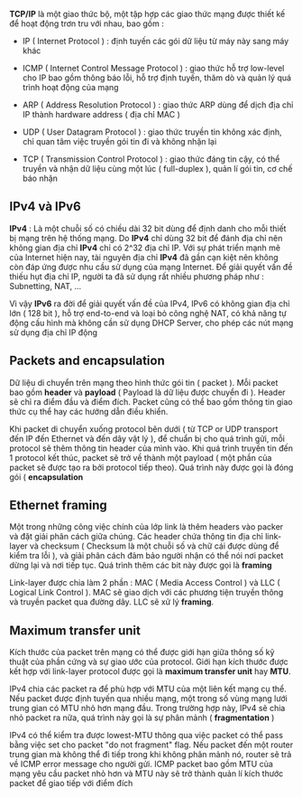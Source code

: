 **TCP/IP** là một giao thức bộ, một tập hợp các giao thức mạng được thiết kế để hoạt động trơn tru với nhau, bao gồm : 

- IP ( Internet Protocol ) : định tuyến các gói dữ liệu từ máy này sang máy khác

- ICMP ( Internet Control Message Protocol ) : giao thức hỗ trợ low-level cho IP bao gồm thông báo lỗi, hỗ trợ định tuyến, thăm dò và quản lý quá trình hoạt động của mạng

- ARP ( Address Resolution Protocol ) : giao thức ARP dùng để dịch địa chỉ IP thành hardware address ( địa chỉ MAC ) 

- UDP ( User Datagram Protocol ) : giao thức truyền tin không xác định, chỉ quan tâm việc truyền gói tin đi và không nhận lại

- TCP ( Transmission Control Protocol ) : giao thức đáng tin cậy, có thể truyền và nhận dữ liệu cùng một lúc ( full-duplex ), quản lí gói tin, cơ chế báo nhận

## IPv4 và IPv6

**IPv4** : Là một chuỗi số có chiều dài 32 bit dùng để định danh cho mỗi thiết bị mạng trên hệ thống mạng. Do **IPv4** chỉ dùng 32 bit để đánh địa chỉ nên không gian địa chỉ **IPv4** chỉ có 2^32 địa chỉ IP. Với sự phát triển mạnh mẽ của Internet hiện nay, tài nguyên địa chỉ **IPv4** đã gần cạn kiệt nên không còn đáp ứng được nhu cầu sử dụng của mạng Internet. Để giải quyết vấn đề thiếu hụt địa chỉ IP, người ta đã sử dụng rất nhiều phương pháp như : Subnetting, NAT, ...

Vì vậy **IPv6** ra đời để giải quyết vấn đề của IPv4, IPv6 có không gian địa chỉ lớn ( 128 bit ), hỗ trợ end-to-end và loại bỏ công nghệ NAT, có khả năng tự động cấu hình mà không cần sử dụng DHCP Server, cho phép các nút mạng sử dụng địa chỉ IP động

## Packets and encapsulation

Dữ liệu di chuyển trên mạng theo hình thức gói tin ( packet ). Mỗi packet bao gồm **header** và **payload** ( Payload là dữ liệu được chuyển đi ). Header sẽ chỉ ra  điểm đầu và điểm đích. Packet cũng có thể bao gồm thông tin giao thức cụ thể hay các hướng dẫn điều khiển. 

Khi packet di chuyển xuống protocol bên dưới ( từ TCP or UDP transport đến IP đến Ethernet và đến dây vật lý ), để chuẩn bị cho quá trình gửi, mỗi protocol sẽ thêm thông tin header của mình vào. Khi quá trình truyền tin đến 1 protocol kết thúc, packet sẽ trở về thành một payload ( một phần của packet sẽ được tạo ra bởi protocol tiếp theo). Quá trình này được gọi là đóng gói ( **encapsulation** 

## Ethernet framing

Một trong những công việc chính của lớp link là thêm headers vào packer và đặt giải phân cách giữa chúng. Các header chứa thông tin địa chỉ link-layer và checksum ( Checksum là một chuỗi số và chữ cái được dùng để kiểm tra lỗi ), và giải phân cách đảm bảo người nhận có thể nói nơi packet dừng lại và nơi tiếp tục. Quá trình thêm các bit này được gọi là **framing**

Link-layer được chia làm 2 phần : MAC ( Media Access Control ) và LLC ( Logical Link Control ). MAC sẽ giao dịch với các phương tiện truyền thông và truyền packet qua đường dây. LLC sẽ xử lý **framing**.

## Maximum transfer unit 

Kích thước của packet trên mạng có thể được giới hạn giữa thông số kỹ thuật của phần cứng và sự giao ước của protocol. Giới hạn kích thước được kết hợp với link-layer protocol được gọi là **maximum transfer unit** hay **MTU**.

IPv4 chia các packet ra để phù hợp với MTU của một liên kết mạng cụ thể. Nếu packet được định tuyến qua nhiều mạng, một trong số vùng mạng lưới trung gian có MTU nhỏ hơn mạng đầu. Trong trường hợp này, IPv4 sẽ chia nhỏ packet ra nữa, quá trình này gọi là sự phân mảnh ( **fragmentation** )

IPv4 có thể kiểm tra được lowest-MTU thông qua việc packet có thể pass bằng việc set cho packet "do not fragment" flag. Nếu packet đến một router trung gian mà không thể đi tiếp trong khi không phân mảnh nó, router sẽ trả về ICMP error message cho người gửi. ICMP packet bao gồm MTU của mạng yêu cầu packet nhỏ hơn và MTU này sẽ trở thành quản lí kích thước packet để giao tiếp với điểm đích

